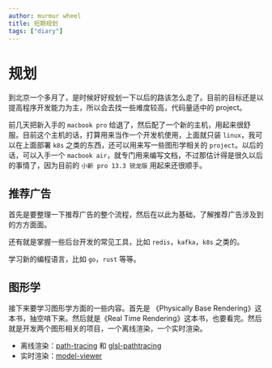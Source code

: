 ```yaml
---
author: murmur wheel
title: 短期规划
tags: ["diary"]
---
```


# 规划

到北京一个多月了，是时候好好规划一下以后的路该怎么走了。目前的目标还是以提高程序开发能力为主，所以会去找一些难度较高，代码量适中的 project。

前几天把新入手的 `macbook pro` 给退了，然后配了一个新的主机，用起来很舒服。目前这个主机的话，打算用来当作一个开发机使用，上面就只装 `linux`，我可以在上面部署 `k8s` 之类的东西，还可以用来写一些图形学相关的 `project`。以后的话，可以入手一个 `macbook air`，就专门用来编写文档，不过那估计得是很久以后的事情了，因为目前的 `小新 pro 13.3 锐龙版` 用起来还很顺手。

## 推荐广告

首先是要整理一下推荐广告的整个流程，然后在以此为基础，了解推荐广告涉及到的方方面面。

还有就是掌握一些后台开发的常见工具，比如 `redis`，`kafka`，`k8s` 之类的。

学习新的编程语言，比如 `go`，`rust` 等等。

## 图形学

接下来要学习图形学方面的一些内容。首先是 《Physically Base Rendering》这本书，抽空啃下来。然后就是《Real Time Rendering》这本书，也要看完。然后就是开发两个图形相关的项目，一个离线渲染，一个实时渲染。

- 离线渲染：[path-tracing](https://github.com/murmur-wheel/path-tracing) 和 [glsl-pathtracing](https://github.com/murmur-wheel/glsl-pathtracing.git)
- 实时渲染：[model-viewer](https://github.com/murmur-wheel/model-viewer)
